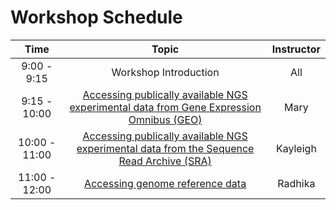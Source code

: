 # Workshop Schedule

| Time            |  Topic  | Instructor |
|:------------------------:|:------------------------------------------------:|:--------:|
|9:00 - 9:15 | Workshop Introduction | All |
|9:15 - 10:00 | [Accessing publically available NGS experimental data from Gene Expression Omnibus (GEO)](https://hbctraining.github.io/Accessing_public_genomic_data/lessons/accessing_public_experimental_data_odyssey.html) | Mary |
|10:00 - 11:00 | [Accessing publically available NGS experimental data from the Sequence Read Archive (SRA)](https://hbctraining.github.io/Accessing_public_genomic_data/lessons/downloading_from_SRA_odyssey.html) | Kayleigh |
|11:00 - 12:00 | [Accessing genome reference data](https://hbctraining.github.io/Accessing_public_genomic_data/lessons/accessing_genome_reference_data_odyssey.html) | Radhika |